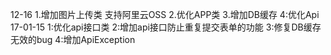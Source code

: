 12-16
1.增加图片上传类 支持阿里云OSS
2.优化APP类
3.增加DB缓存
4:优化Api
17-01-15
1:优化api接口类
2:增加api接口防止重复提交表单的功能
3:修复DB缓存无效的bug
4:增加ApiException

